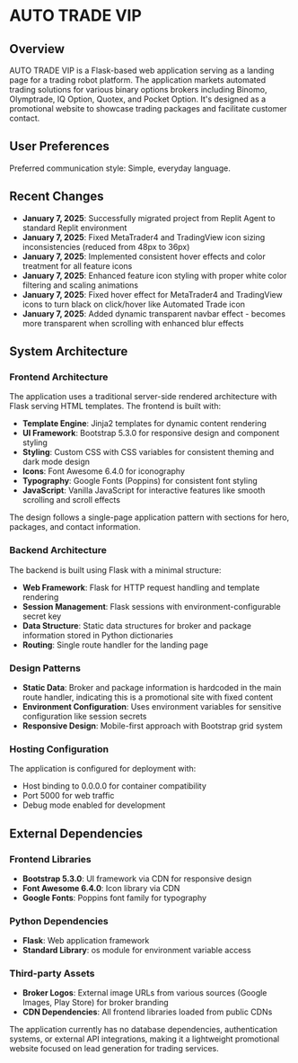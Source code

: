 # AUTO TRADE VIP

## Overview

AUTO TRADE VIP is a Flask-based web application serving as a landing page for a trading robot platform. The application markets automated trading solutions for various binary options brokers including Binomo, Olymptrade, IQ Option, Quotex, and Pocket Option. It's designed as a promotional website to showcase trading packages and facilitate customer contact.

## User Preferences

Preferred communication style: Simple, everyday language.

## Recent Changes

- **January 7, 2025**: Successfully migrated project from Replit Agent to standard Replit environment
- **January 7, 2025**: Fixed MetaTrader4 and TradingView icon sizing inconsistencies (reduced from 48px to 36px)
- **January 7, 2025**: Implemented consistent hover effects and color treatment for all feature icons
- **January 7, 2025**: Enhanced feature icon styling with proper white color filtering and scaling animations
- **January 7, 2025**: Fixed hover effect for MetaTrader4 and TradingView icons to turn black on click/hover like Automated Trade icon
- **January 7, 2025**: Added dynamic transparent navbar effect - becomes more transparent when scrolling with enhanced blur effects

## System Architecture

### Frontend Architecture
The application uses a traditional server-side rendered architecture with Flask serving HTML templates. The frontend is built with:

- **Template Engine**: Jinja2 templates for dynamic content rendering
- **UI Framework**: Bootstrap 5.3.0 for responsive design and component styling
- **Styling**: Custom CSS with CSS variables for consistent theming and dark mode design
- **Icons**: Font Awesome 6.4.0 for iconography
- **Typography**: Google Fonts (Poppins) for consistent font styling
- **JavaScript**: Vanilla JavaScript for interactive features like smooth scrolling and scroll effects

The design follows a single-page application pattern with sections for hero, packages, and contact information.

### Backend Architecture
The backend is built using Flask with a minimal structure:

- **Web Framework**: Flask for HTTP request handling and template rendering
- **Session Management**: Flask sessions with environment-configurable secret key
- **Data Structure**: Static data structures for broker and package information stored in Python dictionaries
- **Routing**: Single route handler for the landing page

### Design Patterns
- **Static Data**: Broker and package information is hardcoded in the main route handler, indicating this is a promotional site with fixed content
- **Environment Configuration**: Uses environment variables for sensitive configuration like session secrets
- **Responsive Design**: Mobile-first approach with Bootstrap grid system

### Hosting Configuration
The application is configured for deployment with:
- Host binding to 0.0.0.0 for container compatibility
- Port 5000 for web traffic
- Debug mode enabled for development

## External Dependencies

### Frontend Libraries
- **Bootstrap 5.3.0**: UI framework via CDN for responsive design
- **Font Awesome 6.4.0**: Icon library via CDN
- **Google Fonts**: Poppins font family for typography

### Python Dependencies
- **Flask**: Web application framework
- **Standard Library**: os module for environment variable access

### Third-party Assets
- **Broker Logos**: External image URLs from various sources (Google Images, Play Store) for broker branding
- **CDN Dependencies**: All frontend libraries loaded from public CDNs

The application currently has no database dependencies, authentication systems, or external API integrations, making it a lightweight promotional website focused on lead generation for trading services.